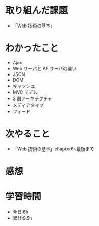 # 取り組んだ課題

-   「Web 技術の基本」

# わかったこと

-   Ajax
-   Web サーバと AP サーバの違い
-   JSON
-   DOM
-   キャッシュ
-   MVC モデル
-   3 層アーキテクチャ
-   メディアタイプ
-   フィード

# 次やること

-   「Web 技術の基本」chapter6~最後まで

# 感想

# 学習時間

-   今日:6h
-   累計:9.5h
